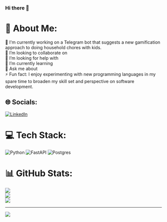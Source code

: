 ### Hi there 👋

# 💫 About Me:
🔭 I'm currently working on a Telegram bot that suggests a new gamification approach to doing household chores with kids.
<br>👯 I’m looking to collaborate on
<br>🤝 I’m looking for help with 
<br>🌱 I’m currently learning<br>💬 Ask me about
<br>⚡ Fun fact: I enjoy experimenting with new programming languages in my spare time to broaden my skill set and perspective on software development.


## 🌐 Socials:
[![LinkedIn](https://img.shields.io/badge/LinkedIn-%230077B5.svg?logo=linkedin&logoColor=white)](https://linkedin.com/in/https://www.linkedin.com/in/maxim-zorin-python-dev/) 

# 💻 Tech Stack:
![Python](https://img.shields.io/badge/python-3670A0?style=plastic&logo=python&logoColor=ffdd54) ![FastAPI](https://img.shields.io/badge/FastAPI-005571?style=plastic&logo=fastapi) ![Postgres](https://img.shields.io/badge/postgres-%23316192.svg?style=plastic&logo=postgresql&logoColor=white) 
# 📊 GitHub Stats:
![](https://github-readme-stats.vercel.app/api?username=AmmoMax&theme=bear&hide_border=false&include_all_commits=true&count_private=true)<br/>
![](https://github-readme-streak-stats.herokuapp.com/?user=AmmoMax&theme=bear&hide_border=false)<br/>
![](https://github-readme-stats.vercel.app/api/top-langs/?username=AmmoMax&theme=bear&hide_border=false&include_all_commits=true&count_private=true&layout=compact)

---
[![](https://visitcount.itsvg.in/api?id=AmmoMax&icon=0&color=0)](https://visitcount.itsvg.in)
